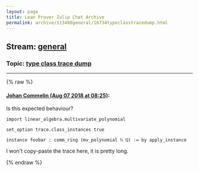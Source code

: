```yaml
---
layout: page
title: Lean Prover Zulip Chat Archive 
permalink: archive/113488general/16734typeclasstracedump.html
---
```


## Stream: [general](index.html)
### Topic: [type class trace dump](16734typeclasstracedump.html)

---


{% raw %}
#### [ Johan Commelin (Aug 07 2018 at 08:25)](https://leanprover.zulipchat.com/#narrow/stream/113488-general/topic/type%20class%20trace%20dump/near/131025671):
Is this expected behaviour?
```lean
import linear_algebra.multivariate_polynomial

set_option trace.class_instances true

instance foobar : comm_ring (mv_polynomial ℕ ℚ) := by apply_instance
```
I won't copy-paste the trace here, it is pretty long.


{% endraw %}
